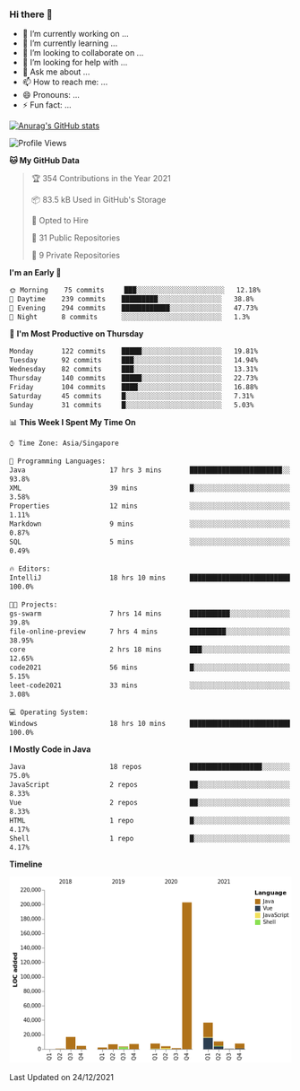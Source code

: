 ### Hi there 👋

- 🔭 I’m currently working on ...
- 🌱 I’m currently learning ...
- 👯 I’m looking to collaborate on ...
- 🤔 I’m looking for help with ...
- 💬 Ask me about ...
- 📫 How to reach me: ...
- 😄 Pronouns: ...
- ⚡ Fun fact: ...

[![Anurag's GitHub stats](https://github-readme-stats.vercel.app/api?username=xiumu2017&show_icons=true&theme=radical)](https://github.com/anuraghazra/github-readme-stats)

<!--
**xiumu2017/xiumu2017** is a ✨ _special_ ✨ repository because its `README.md` (this file) appears on your GitHub profile.

Here are some ideas to get you started:

- 🔭 I’m currently working on ...
- 🌱 I’m currently learning ...
- 👯 I’m looking to collaborate on ...
- 🤔 I’m looking for help with ...
- 💬 Ask me about ...
- 📫 How to reach me: ...
- 😄 Pronouns: ...
- ⚡ Fun fact: ...
-->

<!--START_SECTION:waka-->
![Profile Views](http://img.shields.io/badge/Profile%20Views-0-blue)

**🐱 My GitHub Data** 

> 🏆 354 Contributions in the Year 2021
 > 
> 📦 83.5 kB Used in GitHub's Storage 
 > 
> 💼 Opted to Hire
 > 
> 📜 31 Public Repositories 
 > 
> 🔑 9 Private Repositories  
 > 
**I'm an Early 🐤** 

```text
🌞 Morning    75 commits     ███░░░░░░░░░░░░░░░░░░░░░░   12.18% 
🌆 Daytime    239 commits    █████████░░░░░░░░░░░░░░░░   38.8% 
🌃 Evening    294 commits    ████████████░░░░░░░░░░░░░   47.73% 
🌙 Night      8 commits      ░░░░░░░░░░░░░░░░░░░░░░░░░   1.3%

```
📅 **I'm Most Productive on Thursday** 

```text
Monday       122 commits    █████░░░░░░░░░░░░░░░░░░░░   19.81% 
Tuesday      92 commits     ███░░░░░░░░░░░░░░░░░░░░░░   14.94% 
Wednesday    82 commits     ███░░░░░░░░░░░░░░░░░░░░░░   13.31% 
Thursday     140 commits    █████░░░░░░░░░░░░░░░░░░░░   22.73% 
Friday       104 commits    ████░░░░░░░░░░░░░░░░░░░░░   16.88% 
Saturday     45 commits     █░░░░░░░░░░░░░░░░░░░░░░░░   7.31% 
Sunday       31 commits     █░░░░░░░░░░░░░░░░░░░░░░░░   5.03%

```


📊 **This Week I Spent My Time On** 

```text
⌚︎ Time Zone: Asia/Singapore

💬 Programming Languages: 
Java                     17 hrs 3 mins       ███████████████████████░░   93.8% 
XML                      39 mins             █░░░░░░░░░░░░░░░░░░░░░░░░   3.58% 
Properties               12 mins             ░░░░░░░░░░░░░░░░░░░░░░░░░   1.11% 
Markdown                 9 mins              ░░░░░░░░░░░░░░░░░░░░░░░░░   0.87% 
SQL                      5 mins              ░░░░░░░░░░░░░░░░░░░░░░░░░   0.49%

🔥 Editors: 
IntelliJ                 18 hrs 10 mins      █████████████████████████   100.0%

🐱‍💻 Projects: 
gs-swarm                 7 hrs 14 mins       ██████████░░░░░░░░░░░░░░░   39.8% 
file-online-preview      7 hrs 4 mins        █████████░░░░░░░░░░░░░░░░   38.95% 
core                     2 hrs 18 mins       ███░░░░░░░░░░░░░░░░░░░░░░   12.65% 
code2021                 56 mins             █░░░░░░░░░░░░░░░░░░░░░░░░   5.15% 
leet-code2021            33 mins             ░░░░░░░░░░░░░░░░░░░░░░░░░   3.08%

💻 Operating System: 
Windows                  18 hrs 10 mins      █████████████████████████   100.0%

```

**I Mostly Code in Java** 

```text
Java                     18 repos            ██████████████████░░░░░░░   75.0% 
JavaScript               2 repos             ██░░░░░░░░░░░░░░░░░░░░░░░   8.33% 
Vue                      2 repos             ██░░░░░░░░░░░░░░░░░░░░░░░   8.33% 
HTML                     1 repo              █░░░░░░░░░░░░░░░░░░░░░░░░   4.17% 
Shell                    1 repo              █░░░░░░░░░░░░░░░░░░░░░░░░   4.17%

```


**Timeline**

![Chart not found](https://raw.githubusercontent.com/xiumu2017/xiumu2017/main/charts/bar_graph.png) 


 Last Updated on 24/12/2021
<!--END_SECTION:waka-->
